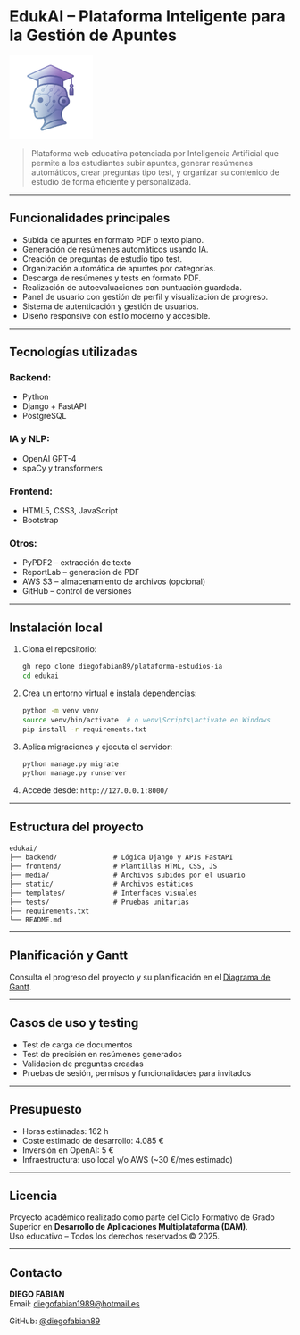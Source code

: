 # EdukAI – Plataforma Inteligente para la Gestión de Apuntes
<img src="static/img/logo_frontal.png" alt="EdukAI Logo" width="150"/>  

> Plataforma web educativa potenciada por Inteligencia Artificial que permite a los estudiantes subir apuntes, generar resúmenes automáticos, crear preguntas tipo test, y organizar su contenido de estudio de forma eficiente y personalizada.

---

##  Funcionalidades principales

-  Subida de apuntes en formato PDF o texto plano.
-  Generación de resúmenes automáticos usando IA.
-  Creación de preguntas de estudio tipo test.
-  Organización automática de apuntes por categorías.
-  Descarga de resúmenes y tests en formato PDF.
-  Realización de autoevaluaciones con puntuación guardada.
-  Panel de usuario con gestión de perfil y visualización de progreso.
-  Sistema de autenticación y gestión de usuarios.
-  Diseño responsive con estilo moderno y accesible.

---

##  Tecnologías utilizadas

### Backend:
- Python
- Django + FastAPI
- PostgreSQL

### IA y NLP:
- OpenAI GPT-4
- spaCy y transformers

### Frontend:
- HTML5, CSS3, JavaScript
- Bootstrap

### Otros:
- PyPDF2 – extracción de texto
- ReportLab – generación de PDF
- AWS S3 – almacenamiento de archivos (opcional)
- GitHub – control de versiones

---

##  Instalación local

1. Clona el repositorio:
   ```bash
   gh repo clone diegofabian89/plataforma-estudios-ia
   cd edukai
   ```

2. Crea un entorno virtual e instala dependencias:
   ```bash
   python -m venv venv
   source venv/bin/activate  # o venv\Scripts\activate en Windows
   pip install -r requirements.txt
   ```

3. Aplica migraciones y ejecuta el servidor:
   ```bash
   python manage.py migrate
   python manage.py runserver
   ```

4. Accede desde: `http://127.0.0.1:8000/`

---

##  Estructura del proyecto

```
edukai/
├── backend/              # Lógica Django y APIs FastAPI
├── frontend/             # Plantillas HTML, CSS, JS
├── media/                # Archivos subidos por el usuario
├── static/               # Archivos estáticos
├── templates/            # Interfaces visuales
├── tests/                # Pruebas unitarias
├── requirements.txt
└── README.md
```

---

##  Planificación y Gantt

Consulta el progreso del proyecto y su planificación en el [Diagrama de Gantt]([https://github.com/tuusuario/edukai/gantt](https://github.com/diegofabian89/plataforma-estudios-ia/blob/main/documentation/Screenshot%202025-05-26%20180725.png)).

---

##  Casos de uso y testing

- Test de carga de documentos
- Test de precisión en resúmenes generados
- Validación de preguntas creadas
- Pruebas de sesión, permisos y funcionalidades para invitados

---

##  Presupuesto

- Horas estimadas: 162 h
- Coste estimado de desarrollo: 4.085 €
- Inversión en OpenAI: 5 €
- Infraestructura: uso local y/o AWS (~30 €/mes estimado)

---

##  Licencia

Proyecto académico realizado como parte del Ciclo Formativo de Grado Superior en **Desarrollo de Aplicaciones Multiplataforma (DAM)**.  
Uso educativo – Todos los derechos reservados © 2025.

---

##  Contacto

**DIEGO FABIAN**  
Email: diegofabian1989@hotmail.es  

GitHub: [@diegofabian89](https://github.com/diegofabian89/plataforma-estudios-ia.git)

